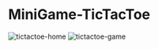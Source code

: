 # MiniGame-TicTacToe

<!-- Image -->
![tictactoe-home](https://user-images.githubusercontent.com/99380780/236129218-35a824f5-3023-4b4b-85b4-07d40a95b666.png)
![tictactoe-game](https://user-images.githubusercontent.com/99380780/236129223-9afe12c3-0725-43c5-bbae-ce717e3f8eb5.png)
